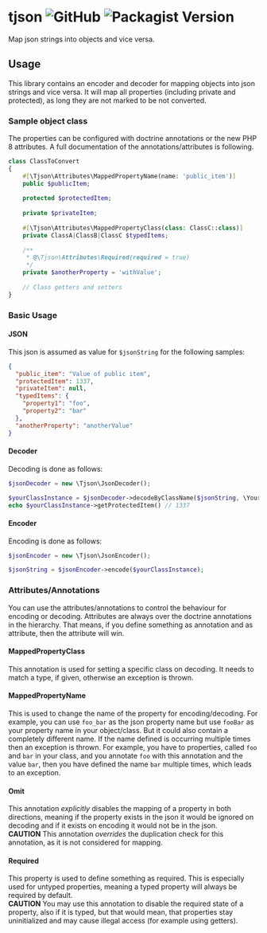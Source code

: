 # tjson ![GitHub](https://img.shields.io/github/license/tarikweiss/tjson?style=for-the-badge) ![Packagist Version](https://img.shields.io/packagist/v/tarikweiss/tjson?style=for-the-badge)
Map json strings into objects and vice versa.

## Usage
This library contains an encoder and decoder for mapping objects into json strings and vice versa.
It will map all properties (including private and protected), as long they are not marked to be not converted.

### Sample object class
The properties can be configured with doctrine annotations or the new PHP 8 attributes.
A full documentation of the annotations/attributes is following.

```php
class ClassToConvert
{
    #[\Tjson\Attributes\MappedPropertyName(name: 'public_item')]
    public $publicItem;
    
    protected $protectedItem;
    
    private $privateItem;
    
    #[\Tjson\Attributes\MappedPropertyClass(class: ClassC::class)]
    private ClassA|ClassB|ClassC $typedItems;
    
    /**
     * @\Tjson\Attributes\Required(required = true)
     */
    private $anotherProperty = 'withValue';
    
    // Class getters and setters
}
```

### Basic Usage
#### JSON
This json is assumed as value for `$jsonString` for the following samples:
````json
{
  "public_item": "Value of public item",
  "protectedItem": 1337,
  "privateItem": null,
  "typedItems": {
    "property1": "foo",
    "property2": "bar"
  },
  "anotherProperty": "anotherValue"
}
````
#### Decoder
Decoding is done as follows:

```php
$jsonDecoder = new \Tjson\JsonDecoder();

$yourClassInstance = $jsonDecoder->decodeByClassName($jsonString, \Your\Class::class)
echo $yourClassInstance->getProtectedItem() // 1337
```

#### Encoder
Encoding is done as follows:

```php
$jsonEncoder = new \Tjson\JsonEncoder();

$jsonString = $jsonEncoder->encode($yourClassInstance);
```

### Attributes/Annotations
You can use the attributes/annotations to control the behaviour for encoding or decoding.
Attributes are always over the doctrine annotations in the hierarchy. That means, if you define something as annotation
and as attribute, then the attribute will win.

#### MappedPropertyClass
This annotation is used for setting a specific class on decoding. It needs to match a type, if given, otherwise an exception
is thrown.

#### MappedPropertyName
This is used to change the name of the property for encoding/decoding. For example, you can use `foo_bar` as the json
property name but use `fooBar` as your property name in your object/class. But it could also contain a completely different
name. If the name defined is occurring multiple times then an exception is thrown. For example, you have to properties,
called `foo` and `bar` in your class, and you annotate `foo` with this annotation and the value `bar`, then you have
defined the name `bar` multiple times, which leads to an exception.

#### Omit
This annotation *explicitly* disables the mapping of a property in both directions, meaning if the property exists in the json
it would be ignored on decoding and if it exists on encoding it would not be in the json.<br>
**CAUTION** This annotation *overrides* the duplication check for this annotation, as it is not considered for mapping.

#### Required
This property is used to define something as required. This is especially used for untyped properties, meaning a
typed property will always be required by default.<br>
**CAUTION** You may use this annotation to disable the required state of a property, also if it is typed, but that would mean,
that properties stay uninitialized and may cause illegal access (for example using getters).